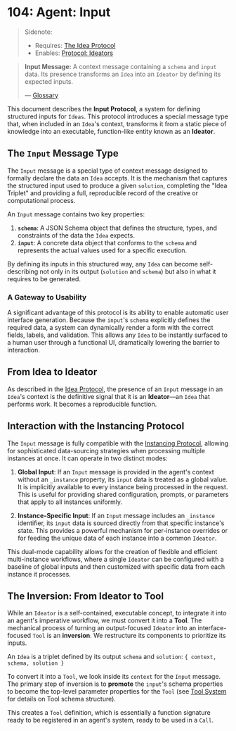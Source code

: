 # 104: Agent: Input

> Sidenote:
>
> - Requires: [The Idea Protocol](./001_protocol_ideas.md)
> - Enables: [Protocol: Ideators](./003_protocol_ideators.md)

> **Input Message:** A context message containing a `schema` and `input` data. Its presence transforms an `Idea` into an `Ideator` by defining its expected inputs.
>
> — [Glossary](./000_glossry.md)

This document describes the **Input Protocol**, a system for defining structured inputs for `Ideas`. This protocol introduces a special message type that, when included in an `Idea`'s context, transforms it from a static piece of knowledge into an executable, function-like entity known as an **Ideator**.

## The `Input` Message Type

The `Input` message is a special type of context message designed to formally declare the data an `Idea` accepts. It is the mechanism that captures the structured input used to produce a given `solution`, completing the "Idea Triplet" and providing a full, reproducible record of the creative or computational process.

An `Input` message contains two key properties:

1.  **`schema`**: A JSON Schema object that defines the structure, types, and constraints of the data the `Idea` expects.
2.  **`input`**: A concrete data object that conforms to the `schema` and represents the actual values used for a specific execution.

By defining its inputs in this structured way, any `Idea` can become self-describing not only in its output (`solution` and `schema`) but also in what it requires to be generated.

### A Gateway to Usability

A significant advantage of this protocol is its ability to enable automatic user interface generation. Because the `input`'s `schema` explicitly defines the required data, a system can dynamically render a form with the correct fields, labels, and validation. This allows any `Idea` to be instantly surfaced to a human user through a functional UI, dramatically lowering the barrier to interaction.

## From Idea to Ideator

As described in the [Idea Protocol](./001_concept_idea.md), the presence of an `Input` message in an `Idea`'s context is the definitive signal that it is an **Ideator**—an `Idea` that performs work. It becomes a reproducible function.

## Interaction with the Instancing Protocol

The `Input` message is fully compatible with the [Instancing Protocol](./107_agent_instancing.md), allowing for sophisticated data-sourcing strategies when processing multiple instances at once. It can operate in two distinct modes:

1.  **Global Input**: If an `Input` message is provided in the agent's context without an `_instance` property, its `input` data is treated as a global value. It is implicitly available to every instance being processed in the request. This is useful for providing shared configuration, prompts, or parameters that apply to all instances uniformly.

2.  **Instance-Specific Input**: If an `Input` message includes an `_instance` identifier, its `input` data is sourced directly from that specific instance's state. This provides a powerful mechanism for per-instance overrides or for feeding the unique data of each instance into a common `Ideator`.

This dual-mode capability allows for the creation of flexible and efficient multi-instance workflows, where a single `Ideator` can be configured with a baseline of global inputs and then customized with specific data from each instance it processes.

## The Inversion: From Ideator to Tool

While an `Ideator` is a self-contained, executable concept, to integrate it into an agent's imperative workflow, we must convert it into a **Tool**. The mechanical process of turning an output-focused `Ideator` into an interface-focused `Tool` is an **inversion**. We restructure its components to prioritize its inputs.

An `Idea` is a triplet defined by its output `schema` and `solution`:
`{ context, schema, solution }`

To convert it into a `Tool`, we look inside its `context` for the `Input` message. The primary step of inversion is to **promote** the `input`'s schema properties to become the top-level parameter properties for the `Tool` (see [Tool System](./102_agent_tool.md) for details on Tool schema structure).

This creates a `Tool` definition, which is essentially a function signature ready to be registered in an agent's system, ready to be used in a `Call`.
